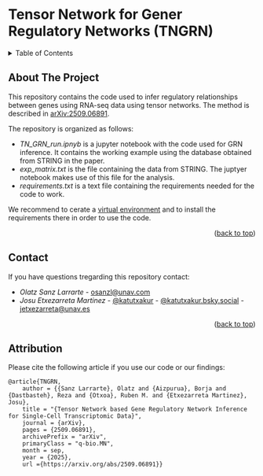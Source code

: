 # Tensor Network for Gener Regulatory Networks (TNGRN)
<!-- Improved compatibility of back to top link: See: https://github.com/othneildrew/Best-README-Template/pull/73 -->
<a name="readme-top"></a>
<!--
*** Thanks for checking out the Best-README-Template. If you have a suggestion
*** that would make this better, please fork the repo and create a pull request
*** or simply open an issue with the tag "enhancement".
*** Don't forget to give the project a star!
*** Thanks again! Now go create something AMAZING! :D
-->



<!-- TABLE OF CONTENTS -->
<details>
  <summary>Table of Contents</summary>
  <ol>
    <li>
      <a href="#about-the-project">About The Project</a>
    </li>
    <li><a href="#contact">Contact</a></li>
    <li><a href="#attribution">Attribution</a></li>
  </ol>
</details>



<!-- ABOUT THE PROJECT -->
## About The Project

This repository contains the code used to infer regulatory relationships between genes using RNA-seq data using tensor networks. The method is described in [arXiv:2509.06891](https://arxiv.org/abs/2509.06891).

The repository is organized as follows:
* _TN_GRN_run.ipnyb_ is a jupyter notebook with the code used for GRN inference. It contains the working example using the database obtained from STRING in the paper.
* _exp_matrix.txt_ is the file containing the data from STRING. The juptyer notebook makes use of this file for the analysis.
* _requirements.txt_ is a text file containing the requirements needed for the code to work.

We recommend to cerate a [virtual environment](https://docs.python.org/3/library/venv.html) and to install the requirements there in order to use the code.

<p align="right">(<a href="#readme-top">back to top</a>)</p>


<!-- CONTACT -->
## Contact
If you have questions tregarding this repository contact:

* _Olatz Sanz Larrarte_ - osanzl@unav.com
* _Josu Etxezarreta Martinez_ - [@katutxakur](https://x.com/katutxakur) - [@katutxakur.bsky.social](https://bsky.app/profile/katutxakur.bsky.social) - jetxezarreta@unav.es



<p align="right">(<a href="#readme-top">back to top</a>)</p>


<!-- ATTRIBUTION -->
## Attribution
Please cite the following article if you use our code or our findings:
```
@article{TNGRN,
    author = {{Sanz Larrarte}, Olatz and {Aizpurua}, Borja and {Dastbasteh}, Reza and {Otxoa}, Ruben M. and {Etxezarreta Martinez}, Josu},
    title = "{Tensor Network based Gene Regulatory Network Inference for Single-Cell Transcriptomic Data}",
    journal = {arXiv},
    pages = {2509.06891},
    archivePrefix = "arXiv",
    primaryClass = "q-bio.MN",
    month = sep,
    year = {2025},
    url ={https://arxiv.org/abs/2509.06891}}
